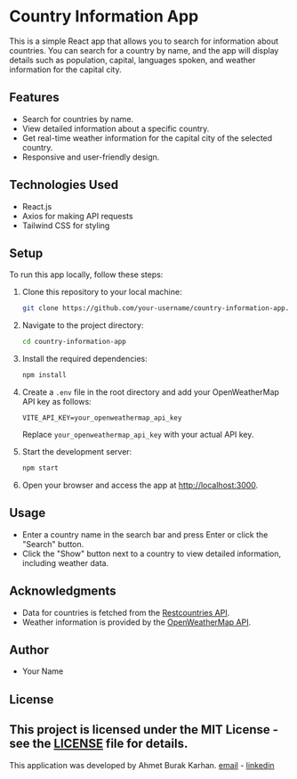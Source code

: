 
# Country Information App

This is a simple React app that allows you to search for information about countries. You can search for a country by name, and the app will display details such as population, capital, languages spoken, and weather information for the capital city.

## Features

- Search for countries by name.
- View detailed information about a specific country.
- Get real-time weather information for the capital city of the selected country.
- Responsive and user-friendly design.

## Technologies Used

- React.js
- Axios for making API requests
- Tailwind CSS for styling

## Setup

To run this app locally, follow these steps:

1. Clone this repository to your local machine:

   ```bash
   git clone https://github.com/your-username/country-information-app.git
   ```

2. Navigate to the project directory:

   ```bash
   cd country-information-app
   ```

3. Install the required dependencies:

   ```bash
   npm install
   ```

4. Create a `.env` file in the root directory and add your OpenWeatherMap API key as follows:

   ```plaintext
   VITE_API_KEY=your_openweathermap_api_key
   ```

   Replace `your_openweathermap_api_key` with your actual API key.

5. Start the development server:

   ```bash
   npm start
   ```

6. Open your browser and access the app at [http://localhost:3000](http://localhost:3000).

## Usage

- Enter a country name in the search bar and press Enter or click the "Search" button.
- Click the "Show" button next to a country to view detailed information, including weather data.

## Acknowledgments

- Data for countries is fetched from the [Restcountries API](https://restcountries.com/).
- Weather information is provided by the [OpenWeatherMap API](https://openweathermap.org/).

## Author

- Your Name

## License

This project is licensed under the MIT License - see the [LICENSE](LICENSE) file for details.
----------------------------------------------------------------------------------------------
This application was developed by Ahmet Burak Karhan. [email](aburakkarhan@gmail.com) - [linkedin](https://www.linkedin.com/in/ahmet-burak-karhan-972911153/)
